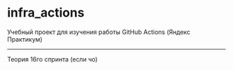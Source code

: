 # infra_actions
Учебный проект для изучения работы GitHub Actions (Яндекс Практикум)

---

Теория 16го спринта (если чо)